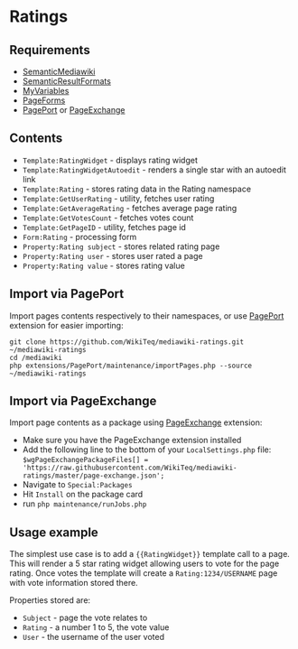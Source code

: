 Ratings
============

Requirements
------------

* [SemanticMediawiki](https://www.semantic-mediawiki.org/wiki/Semantic_MediaWiki)
* [SemanticResultFormats](https://www.mediawiki.org/wiki/Extension:Semantic_Result_Formats)
* [MyVariables](https://www.mediawiki.org/wiki/Extension:MyVariables)
* [PageForms](https://www.mediawiki.org/wiki/Extension:Page_Forms)
* [PagePort](https://github.com/WikiTeq/PagePort) or [PageExchange](https://www.mediawiki.org/wiki/Extension:Page_Exchange)

Contents
--------

* `Template:RatingWidget` - displays rating widget
* `Template:RatingWidgetAutoedit` - renders a single star with an autoedit link
* `Template:Rating` - stores rating data in the Rating namespace
* `Template:GetUserRating` - utility, fetches user rating
* `Template:GetAverageRating` - fetches average page rating
* `Template:GetVotesCount` - fetches votes count
* `Template:GetPageID` - utility, fetches page id
* `Form:Rating` - processing form
* `Property:Rating subject` - stores related rating page
* `Property:Rating user` - stores user rated a page
* `Property:Rating value` - stores rating value

Import via PagePort
-----

Import pages contents respectively to their namespaces, or use [PagePort](https://github.com/WikiTeq/PagePort) extension for easier importing:

```
git clone https://github.com/WikiTeq/mediawiki-ratings.git ~/mediawiki-ratings
cd /mediawiki
php extensions/PagePort/maintenance/importPages.php --source ~/mediawiki-ratings
```

Import via PageExchange
-----

Import page contents as a package using [PageExchange](https://www.mediawiki.org/wiki/Extension:Page_Exchange) extension:

* Make sure you have the PageExchange extension installed
* Add the following line to the bottom of your `LocalSettings.php` file: `$wgPageExchangePackageFiles[] = 'https://raw.githubusercontent.com/WikiTeq/mediawiki-ratings/master/page-exchange.json';`
* Navigate to `Special:Packages`
* Hit `Install` on the package card
* run `php maintenance/runJobs.php`

Usage example
------

The simplest use case is to add a `{{RatingWidget}}` template call to a page.
This will render a 5 star rating widget allowing users to vote for the page rating.
Once votes the template will create a `Rating:1234/USERNAME` page with vote information stored there.

Properties stored are:
* `Subject` - page the vote relates to
* `Rating` - a number 1 to 5, the vote value
* `User` - the username of the user voted

